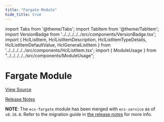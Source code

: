 ```yaml
---
title: "Fargate Module"
hide_title: true
---
```


import Tabs from '@theme/Tabs';
import TabItem from '@theme/TabItem';
import VersionBadge from '../../../../../src/components/VersionBadge.tsx';
import { HclListItem, HclListItemDescription, HclListItemTypeDetails, HclListItemDefaultValue, HclGeneralListItem } from '../../../../../src/components/HclListItem.tsx';
import { ModuleUsage } from "../../../../../src/components/ModuleUsage";

<VersionBadge repoTitle="Amazon ECS" version="0.35.7" lastModifiedVersion="0.24.1"/>

# Fargate Module

<a href="https://github.com/gruntwork-io/terraform-aws-ecs/tree/feature%2F395-block_device_mappings-optional/modules/ecs-fargate" className="link-button" title="View the source code for this module in GitHub.">View Source</a>

<a href="https://github.com/gruntwork-io/terraform-aws-ecs/releases/tag/v0.24.1" className="link-button" title="Release notes for only versions which impacted this module.">Release Notes</a>

**NOTE**: The `ecs-fargate` module has been merged with `ecs-service` as of `v0.16.0`. Refer to the migration
guide in [the release notes](https://github.com/gruntwork-io/terraform-aws-ecs/releases/tag/v0.16.0) for more info.


<!-- ##DOCS-SOURCER-START
{
  "originalSources": [
    "https://github.com/gruntwork-io/terraform-aws-ecs/tree/feature%2F395-block_device_mappings-optional/modules/ecs-fargate/readme.md",
    "https://github.com/gruntwork-io/terraform-aws-ecs/tree/feature%2F395-block_device_mappings-optional/modules/ecs-fargate/variables.tf",
    "https://github.com/gruntwork-io/terraform-aws-ecs/tree/feature%2F395-block_device_mappings-optional/modules/ecs-fargate/outputs.tf"
  ],
  "sourcePlugin": "module-catalog-api",
  "hash": "2bab2de308e69a064ab6daf4c55ec94d"
}
##DOCS-SOURCER-END -->
